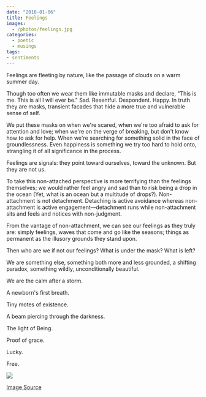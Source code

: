 ```yaml
---
date: "2018-01-06"
title: Feelings
images:
  - /photos/feelings.jpg
categories:
  - poetic
  - musings
tags:
- sentiments
---
```


Feelings are fleeting by nature, like the passage of clouds on a warm summer day.

Though too often we wear them like immutable masks and declare, "This is me. This is all I will ever be." Sad. Resentful. Despondent. Happy. In truth they are masks, transient facades that hide a more true and vulnerable sense of self.

We put these masks on when we're scared, when we're too afraid to ask for attention and love; when we're on the verge of breaking, but don't know how to ask for help. When we're searching for something solid in the face of groundlessness. Even happiness is something we try too hard to hold onto, strangling it of all significance in the process.

Feelings are signals: they point toward ourselves, toward the unknown. But they are not us.

To take this non-attached perspective is more terrifying than the feelings themselves; we would rather feel angry and sad than to risk being a drop in the ocean (Yet, what is an ocean but a multitude of drops?). Non-attachment is not detachment. Detaching is active avoidance whereas non-attachment is active engagement––detachment runs while non-attachment sits and feels and notices with non-judgment.

From the vantage of non-attachment, we can see our feelings as they truly are: simply feelings, waves that come and go like the seasons; things as permanent as the illusory grounds they stand upon.

Then who are we if not our feelings? What is under the mask? What is left?

We are something else, something both more and less grounded, a shifting paradox, something wildly, unconditionally beautiful.

We are the calm after a storm.

A newborn's first breath.

Tiny motes of existence.

A beam piercing through the darkness.

The light of Being.

Proof of grace.

Lucky.

Free.

![](/photos/feelings.jpg)

[Image Source](https://www.brainpickings.org/2015/02/26/the-well-of-being-jean-pierre-weill/)
